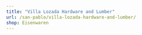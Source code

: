 ```yaml
---
title: "Villa Lozada Hardware and Lumber"
url: /san-pablo/villa-lozada-hardware-and-lumber/
shop: Eisenwaren
---
```

